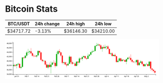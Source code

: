 # Bitcoin Stats

BTC/USDT|24h change|24h high|24h low|
|---|---|---|---|
|$34717.72|-3.13%|$36146.30|$34210.00|

<img src="./chart.svg">
